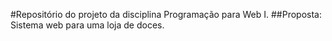 #Repositório do projeto da disciplina Programação para Web I.
##Proposta:
Sistema web para uma loja de doces.
